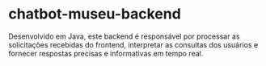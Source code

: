 # chatbot-museu-backend
Desenvolvido em Java, este backend é responsável por processar as solicitações recebidas do frontend, interpretar as consultas dos usuários e fornecer respostas precisas e informativas em tempo real.
